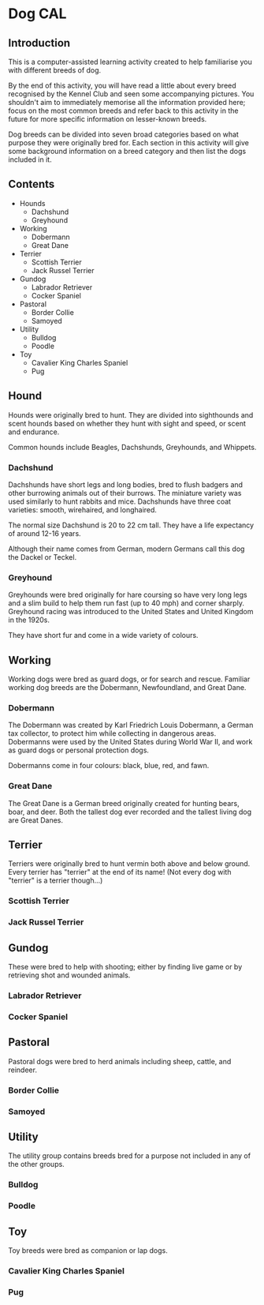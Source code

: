 # Dog CAL

## Introduction

This is a computer-assisted learning activity created to help familiarise you with different breeds of dog.

By the end of this activity, you will have read a little about every breed recognised by the Kennel Club and seen some accompanying pictures. You shouldn't aim to immediately memorise all the information provided here; focus on the most common breeds and refer back to this activity in the future for more specific information on lesser-known breeds.

Dog breeds can be divided into seven broad categories based on what purpose they were originally bred for. Each section in this activity will give some background information on a breed category and then list the dogs included in it.

## Contents

- Hounds
  - Dachshund
  - Greyhound
- Working
  - Dobermann
  - Great Dane
- Terrier
  - Scottish Terrier
  - Jack Russel Terrier
- Gundog
  - Labrador Retriever
  - Cocker Spaniel
- Pastoral
  - Border Collie
  - Samoyed
- Utility
  - Bulldog
  - Poodle
- Toy
  - Cavalier King Charles Spaniel
  - Pug

## Hound

Hounds were originally bred to hunt. They are divided into sighthounds and scent hounds based on whether they hunt with sight and speed, or scent and endurance.

Common hounds include Beagles, Dachshunds, Greyhounds, and Whippets.

### Dachshund

Dachshunds have short legs and long bodies, bred to flush badgers and other burrowing animals out of their burrows. The miniature variety was used similarly to hunt rabbits and mice. Dachshunds have three coat varieties: smooth, wirehaired, and longhaired.

The normal size Dachshund is 20 to 22 cm tall. They have a life expectancy of around 12-16 years.

Although their name comes from German, modern Germans call this dog the Dackel or Teckel.

### Greyhound

Greyhounds were bred originally for hare coursing so have very long legs and a slim build to help them run fast (up to 40 mph) and corner sharply. Greyhound racing was introduced to the United States and United Kingdom in the 1920s.

They have short fur and come in a wide variety of colours.

## Working

Working dogs were bred as guard dogs, or for search and rescue. Familiar working dog breeds are the Dobermann, Newfoundland, and Great Dane.

### Dobermann

The Dobermann was created by Karl Friedrich Louis Dobermann, a German tax collector, to protect him while collecting in dangerous areas. Dobermanns were used by the United States during World War II, and work as guard dogs or personal protection dogs.

Dobermanns come in four colours: black, blue, red, and fawn.

### Great Dane

The Great Dane is a German breed originally created for hunting bears, boar, and deer. Both the tallest dog ever recorded and the tallest living dog are Great Danes.

## Terrier

Terriers were originally bred to hunt vermin both above and below ground. Every terrier has "terrier" at the end of its name! (Not every dog with "terrier" is a terrier though...)

### Scottish Terrier

### Jack Russel Terrier

## Gundog

These were bred to help with shooting; either by finding live game or by retrieving shot and wounded animals.

### Labrador Retriever

### Cocker Spaniel

## Pastoral

Pastoral dogs were bred to herd animals including sheep, cattle, and reindeer.

### Border Collie

### Samoyed

## Utility

The utility group contains breeds bred for a purpose not included in any of the other groups.

### Bulldog

### Poodle

## Toy

Toy breeds were bred as companion or lap dogs.

### Cavalier King Charles Spaniel

### Pug